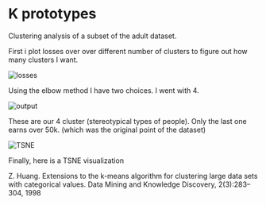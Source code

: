 # K prototypes

Clustering analysis of a subset of the adult dataset.

First i plot losses over over different number of clusters to figure out how many clusters  I want.

![losses](https://i.imgur.com/3G2ZPfg.png)

Using the elbow method I have two choices. I went with 4.

![output](https://i.imgur.com/S932rja.png)

These are our 4 cluster (stereotypical types of people). Only the last one earns over 50k. (which was the original point of the dataset)

![TSNE](https://i.imgur.com/DuwswAb.png)

Finally, here is a TSNE visualization

Z. Huang. Extensions to the k-means algorithm for clustering large data sets with categorical values. Data Mining and Knowledge Discovery, 2(3):283–304, 1998

